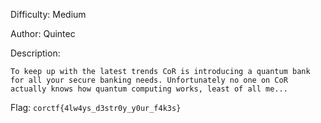 Difficulty: Medium

Author: Quintec

Description:
```
To keep up with the latest trends CoR is introducing a quantum bank for all your secure banking needs. Unfortunately no one on CoR actually knows how quantum computing works, least of all me...
```

Flag: `corctf{4lw4ys_d3str0y_y0ur_f4k3s}`